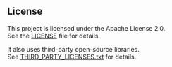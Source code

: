 ## License

This project is licensed under the Apache License 2.0.  
See the [LICENSE](./LICENSE) file for details.

It also uses third-party open-source libraries.  
See [THIRD_PARTY_LICENSES.txt](./THIRD_PARTY_LICENSES.txt) for details.
